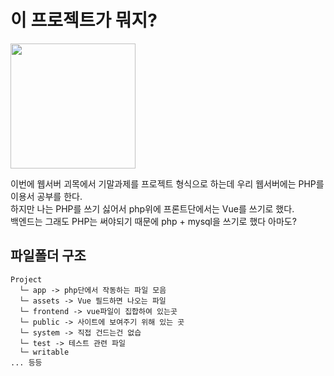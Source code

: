 # 이 프로젝트가 뭐지?
<img src="https://github.com/user-attachments/assets/e8a88537-7efc-42e2-9856-b7f6a3b3b6ef" style="width: 200px; height: 200px">

이번에 웹서버 괴목에서 기말과제를 프로젝트 형식으로 하는데 우리 웹서버에는 PHP를 이용서 공부를 한다.<br/>
하지만 나는 PHP를 쓰기 싫어서 php위에 프론트단에서는 Vue를 쓰기로 했다.<br/>
백엔드는 그래도 PHP는 써야되기 때문에 php + mysql을 쓰기로 했다 아마도?

## 파일폴더 구조
```
Project
  └─ app -> php단에서 작동하는 파일 모음
  └─ assets -> Vue 필드하면 나오는 파일
  └─ frontend -> vue파일이 집합하여 있는곳
  └─ public -> 사이트에 보여주기 위해 있는 곳
  └─ system -> 직접 건드는건 없습
  └─ test -> 테스트 관련 파일 
  └─ writable
... 등등
```
